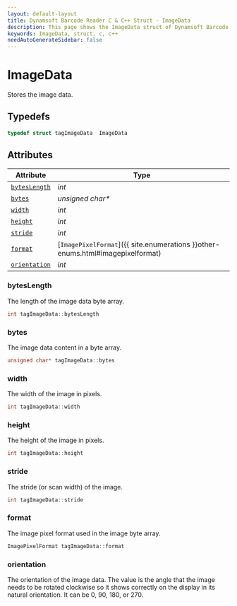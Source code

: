 ```yaml
---
layout: default-layout
title: Dynamsoft Barcode Reader C & C++ Struct - ImageData
description: This page shows the ImageData struct of Dynamsoft Barcode Reader for C & C++ Language.
keywords: ImageData, struct, c, c++
needAutoGenerateSidebar: false
---
```



# ImageData

Stores the image data.  

## Typedefs

```cpp
typedef struct tagImageData  ImageData
```

## Attributes
    
| Attribute | Type |
|---------- | ---- |
| [`bytesLength`](#byteslength) | *int* |
| [`bytes`](#bytes) | *unsigned char\** |
| [`width`](#width) | *int* |
| [`height`](#height) | *int* |
| [`stride`](#stride) | *int* |
| [`format`](#format) | [`ImagePixelFormat`]({{ site.enumerations }}other-enums.html#imagepixelformat) |
| [`orientation`](#orientation) | *int* |

### bytesLength

The length of the image data byte array.

```cpp
int tagImageData::bytesLength
```

### bytes

The image data content in a byte array.

```cpp
unsigned char* tagImageData::bytes
```

### width

The width of the image in pixels.

```cpp
int tagImageData::width
```

### height

The height of the image in pixels.

```cpp
int tagImageData::height
```

### stride

The stride (or scan width) of the image.

```cpp
int tagImageData::stride
```

### format

The image pixel format used in the image byte array.

```cpp
ImagePixelFormat tagImageData::format
```

### orientation

The orientation of the image data. The value is the angle that the image needs to be rotated clockwise so it shows correctly on the display in its natural orientation. It can be 0, 90, 180, or 270.
